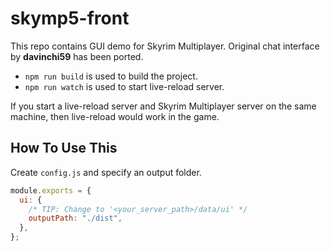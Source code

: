 # skymp5-front

This repo contains GUI demo for Skyrim Multiplayer. Original chat interface by **davinchi59** has been ported.

* `npm run build` is used to build the project.
* `npm run watch` is used to start live-reload server.

If you start a live-reload server and Skyrim Multiplayer server on the same machine, then live-reload would work in the game.

## How To Use This 

Create `config.js` and specify an output folder.
```js
module.exports = {
  ui: {
    /* TIP: Change to '<your_server_path>/data/ui' */
    outputPath: "./dist",
  },
};
```
